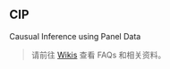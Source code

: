 ## CIP
Causual Inference using Panel Data

> 请前往 [Wikis](https://github.com/lianxhcn/CIP/wiki) 查看 FAQs 和相关资料。
